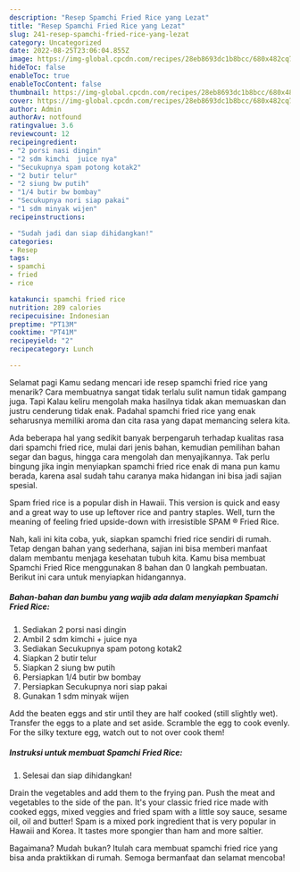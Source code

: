 ```yaml
---
description: "Resep Spamchi Fried Rice yang Lezat"
title: "Resep Spamchi Fried Rice yang Lezat"
slug: 241-resep-spamchi-fried-rice-yang-lezat
category: Uncategorized
date: 2022-08-25T23:06:04.855Z
image: https://img-global.cpcdn.com/recipes/28eb8693dc1b8bcc/680x482cq70/spamchi-fried-rice-foto-resep-utama.jpg
hideToc: false
enableToc: true
enableTocContent: false
thumbnail: https://img-global.cpcdn.com/recipes/28eb8693dc1b8bcc/680x482cq70/spamchi-fried-rice-foto-resep-utama.jpg
cover: https://img-global.cpcdn.com/recipes/28eb8693dc1b8bcc/680x482cq70/spamchi-fried-rice-foto-resep-utama.jpg
author: Admin
authorAv: notfound
ratingvalue: 3.6
reviewcount: 12
recipeingredient:
- "2 porsi nasi dingin"
- "2 sdm kimchi  juice nya"
- "Secukupnya spam potong kotak2"
- "2 butir telur"
- "2 siung bw putih"
- "1/4 butir bw bombay"
- "Secukupnya nori siap pakai"
- "1 sdm minyak wijen"
recipeinstructions:

- "Sudah jadi dan siap dihidangkan!"
categories:
- Resep
tags:
- spamchi
- fried
- rice

katakunci: spamchi fried rice 
nutrition: 289 calories
recipecuisine: Indonesian
preptime: "PT13M"
cooktime: "PT41M"
recipeyield: "2"
recipecategory: Lunch

---
```



Selamat pagi Kamu sedang mencari ide resep spamchi fried rice yang menarik? Cara membuatnya sangat tidak terlalu sulit namun tidak gampang juga. Tapi Kalau keliru mengolah maka hasilnya tidak akan memuaskan dan justru cenderung tidak enak. Padahal spamchi fried rice yang enak seharusnya memiliki aroma dan cita rasa yang dapat memancing selera kita.


Ada beberapa hal yang sedikit banyak berpengaruh terhadap kualitas rasa dari spamchi fried rice, mulai dari jenis bahan, kemudian pemilihan bahan segar dan bagus, hingga cara mengolah dan menyajikannya. Tak perlu bingung jika ingin menyiapkan spamchi fried rice enak di mana pun kamu berada, karena asal sudah tahu caranya maka hidangan ini bisa jadi sajian spesial.

Spam fried rice is a popular dish in Hawaii. This version is quick and easy and a great way to use up leftover rice and pantry staples. Well, turn the meaning of feeling fried upside-down with irresistible SPAM ® Fried Rice.


Nah, kali ini kita coba, yuk, siapkan spamchi fried rice sendiri di rumah. Tetap dengan bahan yang sederhana, sajian ini bisa memberi manfaat dalam membantu menjaga kesehatan tubuh kita. Kamu bisa membuat Spamchi Fried Rice menggunakan 8 bahan dan 0 langkah pembuatan. Berikut ini cara untuk menyiapkan hidangannya.

<!--inarticleads1-->

##### Bahan-bahan dan bumbu yang wajib ada dalam menyiapkan Spamchi Fried Rice:

1. Sediakan 2 porsi nasi dingin
1. Ambil 2 sdm kimchi + juice nya
1. Sediakan Secukupnya spam potong kotak2
1. Siapkan 2 butir telur
1. Siapkan 2 siung bw putih
1. Persiapkan 1/4 butir bw bombay
1. Persiapkan Secukupnya nori siap pakai
1. Gunakan 1 sdm minyak wijen


Add the beaten eggs and stir until they are half cooked (still slightly wet). Transfer the eggs to a plate and set aside. Scramble the egg to cook evenly. For the silky texture egg, watch out to not over cook them! 

<!--inarticleads2-->

##### Instruksi untuk membuat Spamchi Fried Rice:


1. Selesai dan siap dihidangkan!

Drain the vegetables and add them to the frying pan. Push the meat and vegetables to the side of the pan. It&#39;s your classic fried rice made with cooked eggs, mixed veggies and fried spam with a little soy sauce, sesame oil, oil and butter! Spam is a mixed pork ingredient that is very popular in Hawaii and Korea. It tastes more spongier than ham and more saltier. 

Bagaimana? Mudah bukan? Itulah cara membuat spamchi fried rice yang bisa anda praktikkan di rumah. Semoga bermanfaat dan selamat mencoba!
